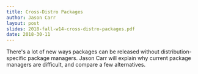```yaml
---
title: Cross-Distro Packages
author: Jason Carr
layout: post
slides: 2018-fall-w14-cross-distro-packages.pdf
date: 2018-30-11
---
```


There's a lot of new ways packages can be released without
distribution-specific package managers. Jason Carr will explain
why current package managers are difficult, and compare a
few alternatives.
